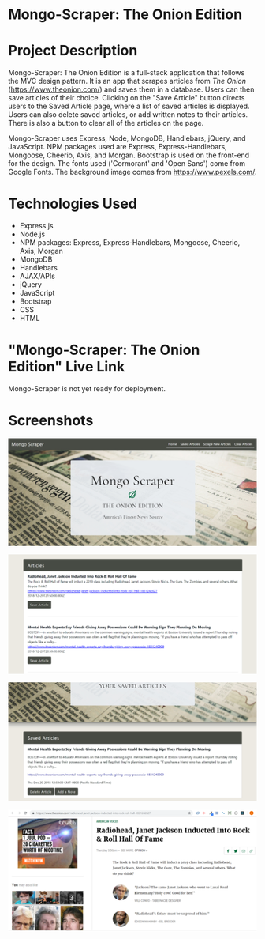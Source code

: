 # Mongo-Scraper: The Onion Edition

# Project Description

Mongo-Scraper: The Onion Edition is a full-stack application that follows the MVC design pattern. It is an app that scrapes articles from *The Onion* (https://www.theonion.com/) and saves them in a database. Users can then save articles of their choice. Clicking on the "Save Article" button directs users to the Saved Article page, where a list of saved articles is displayed. Users can also delete saved articles, or add written notes to their articles. There is also a button to clear all of the articles on the page.

Mongo-Scraper uses Express, Node, MongoDB, Handlebars, jQuery, and JavaScript. NPM packages used are Express, Express-Handlebars, Mongoose, Cheerio, Axis, and Morgan. Bootstrap is used on the front-end for the design. The fonts used ('Cormorant' and 'Open Sans') come from Google Fonts. The background image comes from https://www.pexels.com/.

# Technologies Used

* Express.js
* Node.js
* NPM packages: Express, Express-Handlebars, Mongoose, Cheerio, Axis, Morgan
* MongoDB
* Handlebars
* AJAX/APIs
* jQuery
* JavaScript
* Bootstrap
* CSS
* HTML

# "Mongo-Scraper: The Onion Edition" Live Link

Mongo-Scraper is not yet ready for deployment.

# Screenshots

![Screenshot 01](screenshots/mongoScraper-screenshot01.jpg "Home Page")

![Screenshot 01](screenshots/mongoScraper-screenshot02.png "List of Scraped Articles")

![Screenshot 01](screenshots/mongoScraper-screenshot03.jpg "Saved Articles")

![Screenshot 01](screenshots/mongoScraper-screenshot04.png "The Onion sample page")
